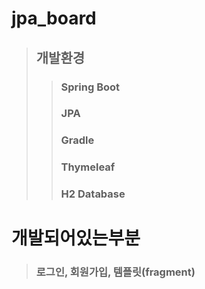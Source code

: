 # jpa_board
> ## 개발환경
>> ### Spring Boot
>> ### JPA
>> ### Gradle
>> ### Thymeleaf
>> ### H2 Database
# 개발되어있는부분
> ### 로그인, 회원가입, 템플릿(fragment) 

